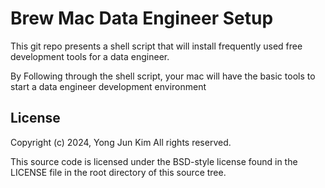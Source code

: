 # Brew Mac Data Engineer Setup
This git repo presents a shell script that will install frequently used free development tools for a data engineer.

By Following through the shell script, your mac will have the basic tools to start a data engineer development environment

## License
Copyright (c) 2024, Yong Jun Kim
All rights reserved.

This source code is licensed under the BSD-style license found in the
LICENSE file in the root directory of this source tree. 

